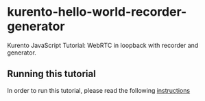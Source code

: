 kurento-hello-world-recorder-generator
======================================

Kurento JavaScript Tutorial: WebRTC in loopback with recorder and generator.

Running this tutorial
---------------------

In order to run this tutorial, please read the following [instructions](https://kurento.openvidu.io/docs/current/tutorials/js/tutorial-recorder.html)

